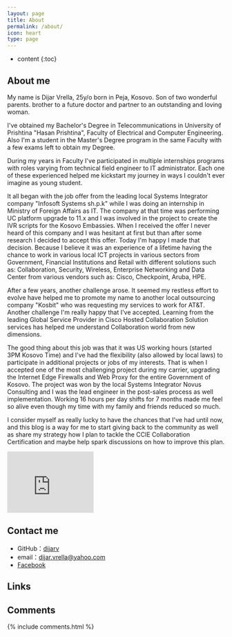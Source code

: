 ```yaml
---
layout: page
title: About
permalink: /about/
icon: heart
type: page
---
```


* content
{:toc}

## About me

My name is Dijar Vrella, 25y/o born in Peja, Kosovo. Son of two wonderful parents. brother to a future doctor and partner to an outstanding and loving woman.

I've obtained my Bachelor's Degree in Telecommunications in University of Prishtina "Hasan Prishtina", Faculty of Electrical and Computer Engineering. Also I'm a student in the Master's Degree program in the same Faculty with a few exams left to obtain my Degree.

During my years in Faculty I've participated in multiple internships programs with roles varying from technical field engineer to IT administrator. Each one of these experienced helped me kickstart my journey in ways I couldn't ever imagine as young student. 

It all began with the job offer from the leading local Systems Integrator company "Infosoft Systems sh.p.k" while I was doing an internship in Ministry of Foreign Affairs as IT. The company at that time was performing UC platform upgrade to 11.x and I was involved in the project to create the IVR scripts for the Kosovo Embassies. When I received the offer I never heard of this company and I was hesitant at first but than after some research I decided to accept this offer. Today I'm happy I made that decision. Because I believe it was an experience of a lifetime having the chance to work in various local ICT projects in various sectors from Government, Financial Institutions and Retail with different solutions such as: Collaboration, Security, Wireless, Enterprise Networking and Data Center from various vendors such as: Cisco, Checkpoint, Aruba, HPE.

After a few years, another challenge arose. It seemed my restless effort to evolve have helped me to promote my name to another local outsourcing company "Kosbit" who was requesting my services to work for AT&T. Another challenge I'm really happy that I've accepted. Learning from the leading Global Service Provider in Cisco Hosted Collaboration Solution services has helped me understand Collaboration world from new dimensions. 

The good thing about this job was that it was US working hours (started 3PM Kosovo Time) and I've had the flexibility (also allowed by local laws) to participate in additional projects or jobs of my interests. That is when I accepted one of the most challenging project during my carrier, upgrading the Internet Edge Firewalls and Web Proxy for the entire Government of Kosovo. The project was won by the local Systems Integrator Novus Consulting and I was the lead engineer in the post-sales process as well implementation. Working 16 hours per day shifts for 7 months made me feel so alive even though my time with my family and friends reduced so much. 

I consider myself as really lucky to have the chances that I've had until now, and this blog is a way for me to start giving back to the community as well as share my strategy how I plan to tackle the CCIE Collaboration Certification and maybe help spark discussions on how to improve this plan.  


<iframe src="https://githubbadge.appspot.com/dijarv?s=1" style="border: 0;height: 142px;width: 200px;overflow: hidden;" frameBorder="0"></iframe>

## Contact me

* GitHub：[dijarv](https://github.com/dijarv)
* email：dijar.vrella@yahoo.com
* [Facebook](https://www.facebook.com/dijarv)

## Links

## Comments

{% include comments.html %}
